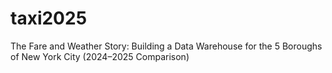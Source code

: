 # taxi2025
The Fare and Weather Story: Building a Data Warehouse for the 5 Boroughs of New York City (2024–2025 Comparison)
